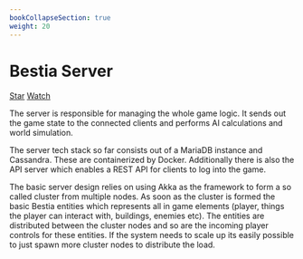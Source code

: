 ```yaml
---
bookCollapseSection: true
weight: 20
---
```

# Bestia Server

<a class="github-button" href="https://github.com/tfelix/bestia-behemoth" data-icon="octicon-star" data-size="large"
data-show-count="true" aria-label="Star tfelix/bestia-behemoth on GitHub">Star</a>
<a class="github-button" href="https://github.com/tfelix/bestia-behemoth/subscription" data-icon="octicon-eye"
data-size="large" data-show-count="true" aria-label="Watch tfelix/bestia-behemoth on GitHub">Watch</a>

The server is responsible for managing the whole game logic. It sends out the game state to the connected clients and performs AI calculations and world simulation.

The server tech stack so far consists out of a MariaDB instance and Cassandra. These are containerized by Docker. Additionally there is also the API server which enables a REST API for clients to log into the game.

The basic server design relies on using Akka as the framework to form a so called cluster from multiple nodes. As soon as the cluster is formed the basic Bestia entities which represents all in game elements (player, things the player can interact with, buildings, enemies etc). The entities are distributed between the cluster nodes and so are the incoming player controls for these entities. If the system needs to scale up its easily possible to just spawn more cluster nodes to distribute the load.

<script async defer src="https://buttons.github.io/buttons.js"></script>

